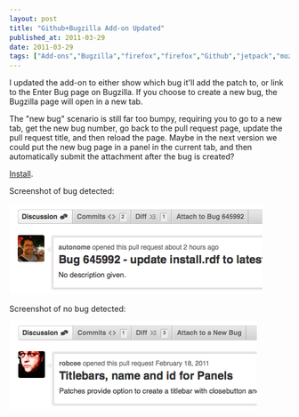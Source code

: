 ```yaml
---
layout: post
title: "Github+Bugzilla Add-on Updated"
published_at: 2011-03-29
date: 2011-03-29
tags: ["Add-ons","Bugzilla","firefox","firefox","Github","jetpack","mozilla","mozilla"]
---
```


I updated the add-on to either show which bug it'll add the patch to, or link to the Enter Bug page on Bugzilla. If you choose to create a new bug, the Bugzilla page will open in a new tab.

The "new bug" scenario is still far too bumpy, requiring you to go to a new tab, get the new bug number, go back to the pull request page, update the pull request title, and then reload the page. Maybe in the next version we could put the new bug page in a panel in the current tab, and then automatically submit the attachment after the bug is created?

[Install](http://j.mp/dYtZbs).

Screenshot of bug detected:

![](dPzAy.png "bug detected")

Screenshot of no bug detected:

![](COQno.png "no bug detected")
